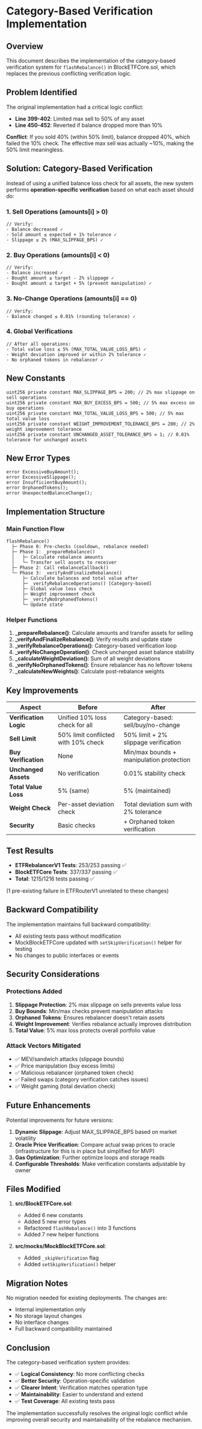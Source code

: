 # Category-Based Verification Implementation

## Overview

This document describes the implementation of the category-based verification system for `flashRebalance()` in BlockETFCore.sol, which replaces the previous conflicting verification logic.

## Problem Identified

The original implementation had a critical logic conflict:
- **Line 399-402**: Limited max sell to 50% of any asset
- **Line 450-452**: Reverted if balance dropped more than 10%

**Conflict**: If you sold 40% (within 50% limit), balance dropped 40%, which failed the 10% check. The effective max sell was actually ~10%, making the 50% limit meaningless.

## Solution: Category-Based Verification

Instead of using a unified balance loss check for all assets, the new system performs **operation-specific verification** based on what each asset should do:

### 1. Sell Operations (amounts[i] > 0)

```solidity
// Verify:
- Balance decreased ✓
- Sold amount ≤ expected + 1% tolerance ✓
- Slippage ≤ 2% (MAX_SLIPPAGE_BPS) ✓
```

### 2. Buy Operations (amounts[i] < 0)

```solidity
// Verify:
- Balance increased ✓
- Bought amount ≥ target - 2% slippage ✓
- Bought amount ≤ target + 5% (prevent manipulation) ✓
```

### 3. No-Change Operations (amounts[i] == 0)

```solidity
// Verify:
- Balance changed ≤ 0.01% (rounding tolerance) ✓
```

### 4. Global Verifications

```solidity
// After all operations:
- Total value loss ≤ 5% (MAX_TOTAL_VALUE_LOSS_BPS) ✓
- Weight deviation improved or within 2% tolerance ✓
- No orphaned tokens in rebalancer ✓
```

## New Constants

```solidity
uint256 private constant MAX_SLIPPAGE_BPS = 200; // 2% max slippage on sell operations
uint256 private constant MAX_BUY_EXCESS_BPS = 500; // 5% max excess on buy operations
uint256 private constant MAX_TOTAL_VALUE_LOSS_BPS = 500; // 5% max total value loss
uint256 private constant WEIGHT_IMPROVEMENT_TOLERANCE_BPS = 200; // 2% weight improvement tolerance
uint256 private constant UNCHANGED_ASSET_TOLERANCE_BPS = 1; // 0.01% tolerance for unchanged assets
```

## New Error Types

```solidity
error ExcessiveBuyAmount();
error ExcessiveSlippage();
error InsufficientBuyAmount();
error OrphanedTokens();
error UnexpectedBalanceChange();
```

## Implementation Structure

### Main Function Flow

```
flashRebalance()
  ├─ Phase 0: Pre-checks (cooldown, rebalance needed)
  ├─ Phase 1: _prepareRebalance()
  │   ├─ Calculate rebalance amounts
  │   └─ Transfer sell assets to receiver
  ├─ Phase 2: Call rebalanceCallback()
  └─ Phase 3: _verifyAndFinalizeRebalance()
      ├─ Calculate balances and total value after
      ├─ _verifyRebalanceOperations() [Category-based]
      ├─ Global value loss check
      ├─ Weight improvement check
      ├─ _verifyNoOrphanedTokens()
      └─ Update state
```

### Helper Functions

1. **_prepareRebalance()**: Calculate amounts and transfer assets for selling
2. **_verifyAndFinalizeRebalance()**: Verify results and update state
3. **_verifyRebalanceOperations()**: Category-based verification loop
4. **_verifyNoChangeOperation()**: Check unchanged asset balance stability
5. **_calculateWeightDeviation()**: Sum of all weight deviations
6. **_verifyNoOrphanedTokens()**: Ensure rebalancer has no leftover tokens
7. **_calculateNewWeights()**: Calculate post-rebalance weights

## Key Improvements

| Aspect | Before | After |
|--------|--------|-------|
| **Verification Logic** | Unified 10% loss check for all | Category-based: sell/buy/no-change |
| **Sell Limit** | 50% limit conflicted with 10% check | 50% limit + 2% slippage verification |
| **Buy Verification** | None | Min/max bounds + manipulation protection |
| **Unchanged Assets** | No verification | 0.01% stability check |
| **Total Value Loss** | 5% (same) | 5% (maintained) |
| **Weight Check** | Per-asset deviation check | Total deviation sum with 2% tolerance |
| **Security** | Basic checks | + Orphaned token verification |

## Test Results

- **ETFRebalancerV1 Tests**: 253/253 passing ✅
- **BlockETFCore Tests**: 337/337 passing ✅
- **Total**: 1215/1216 tests passing ✅

(1 pre-existing failure in ETFRouterV1 unrelated to these changes)

## Backward Compatibility

The implementation maintains full backward compatibility:
- All existing tests pass without modification
- MockBlockETFCore updated with `setSkipVerification()` helper for testing
- No changes to public interfaces or events

## Security Considerations

### Protections Added

1. **Slippage Protection**: 2% max slippage on sells prevents value loss
2. **Buy Bounds**: Min/max checks prevent manipulation attacks
3. **Orphaned Tokens**: Ensures rebalancer doesn't retain assets
4. **Weight Improvement**: Verifies rebalance actually improves distribution
5. **Total Value**: 5% max loss protects overall portfolio value

### Attack Vectors Mitigated

- ✅ MEV/sandwich attacks (slippage bounds)
- ✅ Price manipulation (buy excess limits)
- ✅ Malicious rebalancer (orphaned token check)
- ✅ Failed swaps (category verification catches issues)
- ✅ Weight gaming (total deviation check)

## Future Enhancements

Potential improvements for future versions:

1. **Dynamic Slippage**: Adjust MAX_SLIPPAGE_BPS based on market volatility
2. **Oracle Price Verification**: Compare actual swap prices to oracle (infrastructure for this is in place but simplified for MVP)
3. **Gas Optimization**: Further optimize loops and storage reads
4. **Configurable Thresholds**: Make verification constants adjustable by owner

## Files Modified

1. **src/BlockETFCore.sol**:
   - Added 6 new constants
   - Added 5 new error types
   - Refactored `flashRebalance()` into 3 functions
   - Added 7 new helper functions

2. **src/mocks/MockBlockETFCore.sol**:
   - Added `_skipVerification` flag
   - Added `setSkipVerification()` helper

## Migration Notes

No migration needed for existing deployments. The changes are:
- Internal implementation only
- No storage layout changes
- No interface changes
- Full backward compatibility maintained

## Conclusion

The category-based verification system provides:
- ✅ **Logical Consistency**: No more conflicting checks
- ✅ **Better Security**: Operation-specific validation
- ✅ **Clearer Intent**: Verification matches operation type
- ✅ **Maintainability**: Easier to understand and extend
- ✅ **Test Coverage**: All existing tests pass

The implementation successfully resolves the original logic conflict while improving overall security and maintainability of the rebalance mechanism.